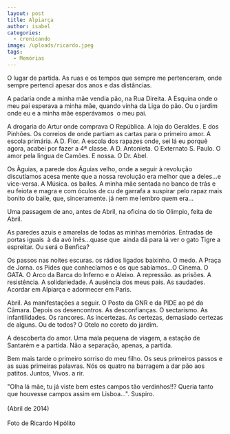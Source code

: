 ```yaml
---
layout: post
title: Alpiarça
author: isabel
categories:
  - cronicando
image: /uploads/ricardo.jpeg
tags:
  - Memórias
---
```

O lugar de partida. As ruas e os tempos que sempre me pertenceram, onde sempre pertenci apesar dos anos e das dist&acirc;ncias.

A padaria onde a minha m&atilde;e vendia p&atilde;o, na Rua Direita. A Esquina onde o meu pai esperava a minha m&atilde;e, quando vinha da Liga do p&atilde;o. Ou o jardim onde eu e a minha m&atilde;e esper&aacute;vamos&nbsp; o meu pai.

A drogaria do Artur onde comprava O Rep&uacute;blica. A loja do Geraldes. E dos Pinh&otilde;es. Os correios de onde partiam as cartas para o primeiro amor. A escola prim&aacute;ria. A D. Flor. A escola dos rapazes onde, sei l&aacute; eu porqu&ecirc; agora, acabei por fazer a 4&ordf; classe. A D. Antonieta. O Externato S. Paulo. O amor pela l&iacute;ngua de Cam&otilde;es. E nossa. O Dr. Abel.

Os &Agrave;guias, a parede dos &Aacute;guias velho, onde a seguir &agrave; revolu&ccedil;&atilde;o discut&iacute;amos acesa mente que a nossa revolu&ccedil;&atilde;o era melhor que a deles…e vice-versa. A M&uacute;sica. os bailes. A minha m&atilde;e sentada no banco de tr&aacute;s e eu feiota e magra e com &oacute;culos de cu de garrafa a suspirar pelo rapaz mais bonito do baile, que, sinceramente. j&aacute; nem me lembro quem era…

Uma passagem de ano, antes de Abril, na oficina do tio Olimpio, feita de Abril.

As paredes azuis e amarelas de todas as minhas mem&oacute;rias. Entradas de portas iguais&nbsp; &agrave; da av&oacute; In&ecirc;s…quase que&nbsp; ainda d&aacute; para l&aacute; ver o gato Tigre a espreitar. Ou ser&aacute; o Benfica?

Os passos nas noites escuras. os r&aacute;dios ligados baixinho. O medo. A Pra&ccedil;a de Jorna. os Pides que conhec&iacute;amos e os que sab&iacute;amos…O Cinema. O GATA. O Arco da Barca do Inferno e o Aleixo. A repress&atilde;o. as pris&otilde;es. A resist&ecirc;ncia. A solidariedade. A aus&ecirc;ncia dos meus pais. As saudades. Acordar em Alpiar&ccedil;a e adormecer em Paris.

Abril. As manifesta&ccedil;&otilde;es a seguir. O Posto da GNR e da PIDE ao pé da C&acirc;mara. Depois os desencontros. As desconfian&ccedil;as. O sectarismo. As infantilidades. Os rancores. As incertezas. As certezas, demasiado certezas de alguns. Ou de todos? O Otelo no coreto do jardim.

A descoberta do amor. Uma mala pequena de viagem, a esta&ccedil;&atilde;o de Santarém e a partida. N&atilde;o a separa&ccedil;&atilde;o, apenas, a partida.

Bem mais tarde o primeiro sorriso do meu filho. Os seus primeiros passos e as suas primeiras palavras. N&oacute;s os quatro na barragem a dar p&atilde;o aos patitos. Juntos, Vivos. a rir.

"Olha l&aacute; m&atilde;e, tu j&aacute; viste bem estes campos t&atilde;o verdinhos\!\!? Queria tanto que houvesse campos assim em Lisboa…". Suspiro.<br><br>(Abril de 2014)<br><br>Foto de Ricardo Hip&oacute;lito

&nbsp;

<br>&nbsp;
